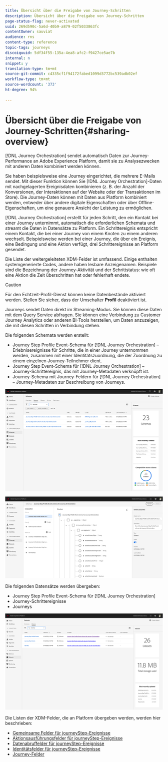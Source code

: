 ```yaml
---
title: Übersicht über die Freigabe von Journey-Schritten
description: Übersicht über die Freigabe von Journey-Schritten
page-status-flag: never-activated
uuid: 269d590c-5a6d-40b9-a879-02f5033863fc
contentOwner: sauviat
audience: rns
content-type: reference
topic-tags: journeys
discoiquuid: 5df34f55-135a-4ea8-afc2-f9427ce5ae7b
internal: n
snippet: y
translation-type: tm+mt
source-git-commit: c4335cf1f94172fabed1099d3772bc539adb02ef
workflow-type: tm+mt
source-wordcount: '373'
ht-degree: 94%

---
```



# Übersicht über die Freigabe von Journey-Schritten{#sharing-overview}

[!DNL Journey Orchestration] sendet automatisch Daten zur Journey-Performance an Adobe Experience Platform, damit sie zu Analysezwecken mit anderen Daten kombiniert werden können.

Sie haben beispielsweise eine Journey eingerichtet, die mehrere E-Mails sendet. Mit dieser Funktion können Sie [!DNL Journey Orchestration]-Daten mit nachgelagerten Ereignisdaten kombinieren (z. B. der Anzahl der Konversionen, der Interaktionen auf der Website oder der Transaktionen im Store). Die Journey-Daten können mit Daten aus Platform kombiniert werden, entweder über andere digitale Eigenschaften oder über Offline-Eigenschaften, um eine genauere Ansicht der Leistung zu ermöglichen.

[!DNL Journey Orchestration] erstellt für jeden Schritt, den ein Kontakt bei einer Journey unternimmt, automatisch die erforderlichen Schemata und streamt die Daten in Datensätze zu Platform. Ein Schrittereignis entspricht einem Kontakt, die bei einer Journey von einem Knoten zu einem anderen wechselt. Beispielsweise werden bei einer Journey, die über ein Ereignis, eine Bedingung und eine Aktion verfügt, drei Schrittereignisse an Platform gesendet.

Die Liste der weitergeleiteten XDM-Felder ist umfassend. Einige enthalten systemgenerierte Codes, andere haben lesbare Anzeigenamen. Beispiele sind die Bezeichnung der Journey-Aktivität und der Schrittstatus: wie oft eine Aktion die Zeit überschritten hat oder fehlerhaft endete.

>[!CAUTION]
>
>Für den Echtzeit-Profil-Dienst können keine Datenbestände aktiviert werden. Stellen Sie sicher, dass der Umschalter **Profil** deaktiviert ist.

Journeys sendet Daten direkt im Streaming-Modus. Sie können diese Daten mit dem Query Service abfragen. Sie können eine Verbindung zu Customer Journey Analytics oder anderen BI-Tools herstellen, um Daten anzuzeigen, die mit diesen Schritten in Verbindung stehen.

Die folgenden Schemata werden erstellt:

* Journey Step Profile Event-Schema für [!DNL Journey Orchestration] – Erlebnisereignisse für Schritte, die in einer Journey unternommen werden, zusammen mit einer Identitätszuordnung, die der Zuordnung zu einem einzelnen Journey-Teilnehmer dient.
* Journey Step Event-Schema für [!DNL Journey Orchestration] – Journey-Schrittereignis, das mit Journey-Metadaten verknüpft ist.
* Journey-Schema mit Journey-Feldern für [!DNL Journey Orchestration] – Journey-Metadaten zur Beschreibung von Journeys.

![](../assets/sharing1.png)

![](../assets/sharing2.png)

Die folgenden Datensätze werden übergeben:

* Journey Step Profile Event-Schema für [!DNL Journey Orchestration]
* Journey-Schrittereignisse
* Journeys

![](../assets/sharing3.png)

Die Listen der XDM-Felder, die an Platform übergeben werden, werden hier beschrieben:

* [Gemeinsame Felder für journeyStep-Ereignisse](../building-journeys/sharing-common-fields.md)
* [Aktionsausführungsfelder für journeyStep-Ereignisse](../building-journeys/sharing-execution-fields.md)
* [Datenabruffelder für journeyStep-Ereignisse](../building-journeys/sharing-fetch-fields.md)
* [Identitätsfelder für journeyStep-Ereignisse](../building-journeys/sharing-identity-fields.md)
* [Journey-Felder](../building-journeys/sharing-journey-fields.md)

